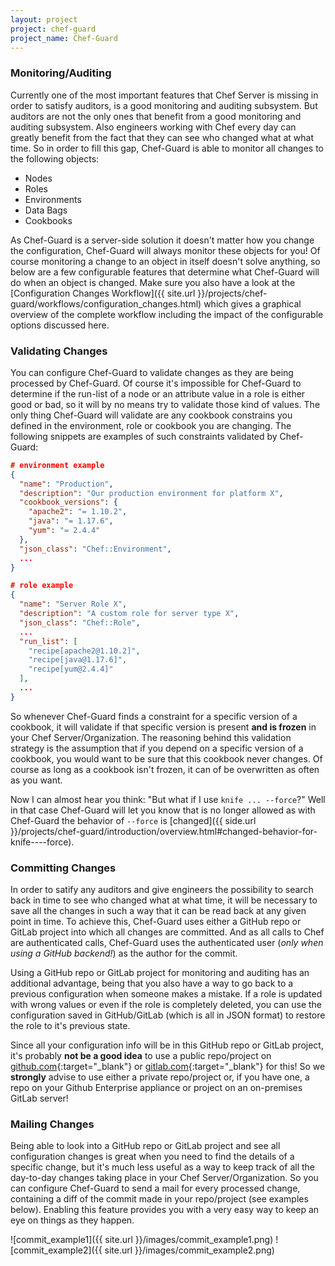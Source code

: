 ```yaml
---
layout: project
project: chef-guard
project_name: Chef-Guard
---
```


### Monitoring/Auditing
Currently one of the most important features that Chef Server is missing in order to satisfy auditors, is a good monitoring and auditing subsystem. But auditors are not the only ones that benefit from a good monitoring and auditing subsystem. Also engineers working with Chef every day can greatly benefit from the fact that they can see who changed what at what time. So in order to fill this gap, Chef-Guard is able to monitor all changes to the following objects:

- Nodes
- Roles
- Environments
- Data Bags
- Cookbooks

As Chef-Guard is a server-side solution it doesn't matter how you change the configuration, Chef-Guard will always monitor these objects for you! Of course monitoring a change to an object in itself doesn't solve anything, so below are a few configurable features that determine what Chef-Guard will do when an object is changed. Make sure you also have a look at the [Configuration Changes Workflow]({{ site.url }}/projects/chef-guard/workflows/configuration_changes.html) which gives a graphical overview of the complete workflow including the impact of the configurable options discussed here.

### Validating Changes
You can configure Chef-Guard to validate changes as they are being processed by Chef-Guard. Of course it's impossible for Chef-Guard to determine if the run-list of a node or an attribute value in a role is either good or bad, so it will by no means try to validate those kind of values. The only thing Chef-Guard will validate are any cookbook constrains you defined in the environment, role or cookbook you are changing. The following snippets are examples of such constraints validated by Chef-Guard:

~~~ json
# environment example
{
  "name": "Production",
  "description": "Our production environment for platform X",
  "cookbook_versions": {
    "apache2": "= 1.10.2",
    "java": "= 1.17.6",
    "yum": "= 2.4.4"
  },
  "json_class": "Chef::Environment",
  ...
}
~~~

~~~ json
# role example
{
  "name": "Server Role X",
  "description": "A custom role for server type X",
  "json_class": "Chef::Role",
  ...
  "run_list": [
    "recipe[apache2@1.10.2]",
    "recipe[java@1.17.6]",
    "recipe[yum@2.4.4]"
  ],
  ...
}
~~~

So whenever Chef-Guard finds a constraint for a specific version of a cookbook, it will validate if that specific version is present **and is frozen** in your Chef Server/Organization. The reasoning behind this validation strategy is the assumption that if you depend on a specific version of a cookbook, you would want to be sure that this cookbook never changes. Of course as long as a cookbook isn't frozen, it can of be overwritten as often as you want.

Now I can almost hear you think: "But what if I use `knife ... --force`?" Well in that case Chef-Guard will let you know that is no longer allowed as with Chef-Guard the behavior of `--force` is [changed]({{ side.url }}/projects/chef-guard/introduction/overview.html#changed-behavior-for-knife----force).

### Committing Changes
In order to satify any auditors and give engineers the possibility to search back in time to see who changed what at what time, it will be necessary to save all the changes in such a way that it can be read back at any given point in time. To achieve this, Chef-Guard uses either a GitHub repo or GitLab project into which all changes are committed. And as all calls to Chef are authenticated calls, Chef-Guard uses the authenticated user (_only when using a GitHub backend!_) as the author for the commit.

Using a GitHub repo or GitLab project for monitoring and auditing has an additional advantage, being that you also have a way to go back to a previous configuration when someone makes a mistake. If a role is updated with wrong values or even if the role is completely deleted, you can use the configuration saved in GitHub/GitLab (which is all in JSON format) to restore the role to it's previous state.

Since all your configuration info will be in this GitHub repo or GitLab project, it's probably **not be a good idea** to use a public repo/project on [github.com](https://github.com){:target="_blank"} or [gitlab.com](https://gitlab.com){:target="_blank"} for this! So we **strongly** advise to use either a private repo/project or, if you have one, a repo on your Github Enterprise appliance or project on an on-premises GitLab server!

### Mailing Changes
Being able to look into a GitHub repo or GitLab project and see all configuration changes is great when you need to find the details of a specific change, but it's much less useful as a way to keep track of all the day-to-day changes taking place in your Chef Server/Organization. So you can configure Chef-Guard to send a mail for every processed change, containing a diff of the commit made in your repo/project (see examples below). Enabling this feature provides you with a very easy way to keep an eye on things as they happen.

![commit_example1]({{ site.url }}/images/commit_example1.png)
![commit_example2]({{ site.url }}/images/commit_example2.png)
